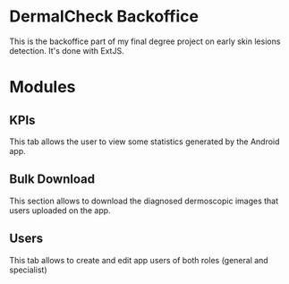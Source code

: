 # DermalCheck Backoffice

This is the backoffice part of my final degree project on early skin lesions detection. It's done with ExtJS.

# Modules

## KPIs

This tab allows the user to view some statistics generated by the Android app.

## Bulk Download

This section allows to download the diagnosed dermoscopic images that users uploaded on the app.

## Users

This tab allows to create and edit app users of both roles (general and specialist)



